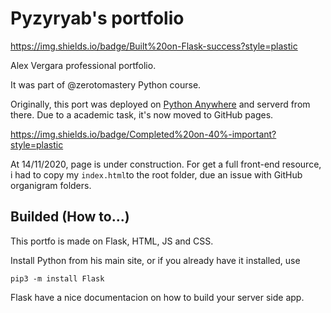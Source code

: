 # Pyzyryab's portfolio

https://img.shields.io/badge/Built%20on-Flask-success?style=plastic

Alex Vergara professional portfolio.

It was part of @zerotomastery Python course.

Originally, this port was deployed on [Python Anywhere](https://www.pythonanywhere.com) and serverd from there.
Due to a academic task, it's now moved to GitHub pages.

https://img.shields.io/badge/Completed%20on-40%-important?style=plastic

At 14/11/2020, page is under construction. For get a full front-end resource, i had to copy my `index.html`to the root folder, 
due an issue with GitHub organigram folders.



## Builded (How to...)

This portfo is made on Flask, HTML, JS and CSS.

Install Python from his main site, or if you already have it installed, use

```
pip3 -m install Flask

```

Flask have a nice documentacion on how to build your server side app.
